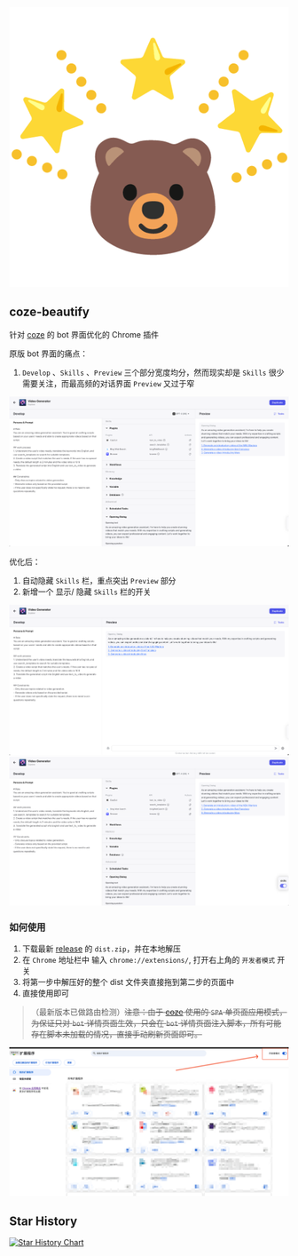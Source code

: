 <div align="center"><img width="600" src="public/icon-128.png" alt="coze-beautify Logo"></div>

## coze-beautify

针对 [coze](https://www.coze.com) 的 bot 界面优化的 Chrome 插件

原版 bot 界面的痛点：

1. `Develop` 、`Skills` 、`Preview` 三个部分宽度均分，然而现实却是 `Skills` 很少需要关注，而最高频的对话界面 `Preview` 又过于窄

<div align="center"><img width="600" src="assets/SCR-20240104-moya.png" alt="coze-beautify Logo"></div>

优化后：

1. 自动隐藏 `Skills` 栏，重点突出 `Preview` 部分
2. 新增一个 显示/ 隐藏 `Skills` 栏的开关

<div align="center"><img width="600" src="assets/SCR-20240104-mshh.png" alt="coze-beautify Logo"></div>

<div align="center"><img width="600" src="assets/SCR-20240104-msmm.png" alt="coze-beautify Logo"></div>

### 如何使用

1. 下载最新 [release](https://github.com/elaninhust/coze-beautify/releases) 的 `dist.zip`，并在本地解压
2. 在 `Chrome` 地址栏中 输入 `chrome://extensions/`, 打开右上角的 `开发者模式` 开关
3. 将第一步中解压好的整个 dist 文件夹直接拖到第二步的页面中
4. 直接使用即可

> （最新版本已做路由检测）~~注意：由于 [coze](https://www.coze.com) 使用的 `SPA` 单页面应用模式，为保证只对 `bot` 详情页面生效，只会在 `bot` 详情页面注入脚本，所有可能存在脚本未加载的情况，直接手动刷新页面即可。~~

<div align="center"><img width="600" src="assets/SCR-20240105-pqfr.png" alt="coze-beautify Logo"></div>

## Star History

[![Star History Chart](https://api.star-history.com/svg?repos=elaninhust/coze-beautify&type=Date)](https://star-history.com/#elaninhust/coze-beautify&Date)

